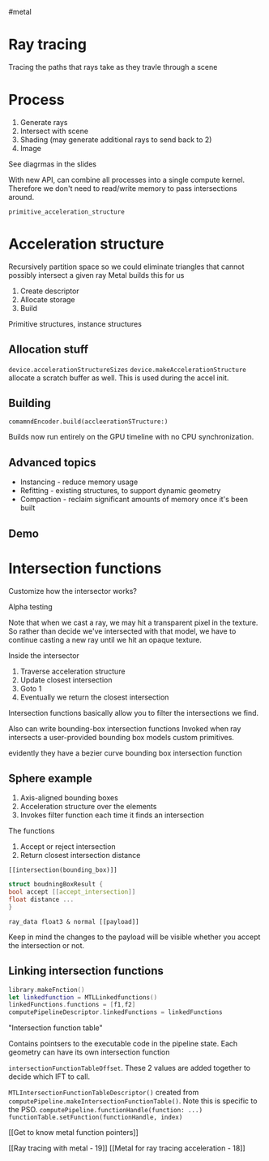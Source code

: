 #metal 

# Ray tracing
Tracing the paths that rays take as they travle through a scene

# Process
1.  Generate rays
2.  Intersect with scene
3.  Shading (may generate additional rays to send back to 2)
4.  Image

See diagrmas in the slides

With new API, can combine all processes into a single compute kernel.  Therefore we don't need to read/write memory to pass intersections around.

`primitive_acceleration_structure`

# Acceleration structure

Recursively partition space so we could eliminate triangles that cannot possibly intersect a given ray
Metal builds this for us

1.  Create descriptor
2.  Allocate storage
3.  Build

Primitive structures, instance structures

## Allocation stuff

`device.accelerationStructureSizes`
`device.makeAccelerationStructure`
allocate a scratch buffer as well.  This is used during the accel init.

## Building
`comamndEncoder.build(accleerationSTructure:)`

Builds now run entirely on the GPU timeline with no CPU synchronization.

## Advanced topics
* Instancing - reduce memory usage
* Refitting - existing structures, to support dynamic geometry
* Compaction - reclaim significant amounts of memory once it's been built

## Demo

# Intersection functions
Customize how the intersector works?

Alpha testing

Note that when we cast a ray, we may hit a transparent pixel in the texture.  So rather than decide we've intersected with that model,
we have to continue casting a new ray until we hit an opaque texture.

Inside the intersector

1.  Traverse acceleration structure
2.  Update closest intersection
3.  Goto 1
4.  Eventually we return the closest intersection

Intersection functions basically allow you to filter the intersections we find.

Also can write bounding-box intersection functions
Invoked when ray intersects a user-provided bounding box
models custom primitives.

evidently they have a bezier curve bounding box intersection function

## Sphere example
1.  Axis-aligned bounding boxes
2.  Acceleration structure over the elements
3.  Invokes filter function each time it finds an intersection

The functions
1.  Accept or reject intersection
2.  Return closest intersection distance

`[[intersection(bounding_box)]]`

```c
struct boudningBoxResult {
bool accept [[accept_intersection]]
float distance ...
}
```

```ray_data float3 & normal [[payload]]```

Keep in mind the changes to the payload will be visible whether you accept the intersection or not.

## Linking intersection functions

```swift
library.makeFnction()
let linkedfunction = MTLLinkedfunctions()
linkedFunctions.functions = [f1,f2]
computePipelineDescriptor.linkedFunctions = linkedFunctions
```

"Intersection function table"

Contains pointsers to the executable code in the pipeline state.
Each geometry can have its own intersection function

`intersectionFunctionTableOffset`.  These 2 values are added together to decide which IFT to call.

`MTLIntersectionFunctionTableDescriptor()` 
created from `computePipeline.makeIntersectionFunctionTable()`.  Note this is specific to the PSO.
`computePipeline.functionHandle(function: ...)`
`functionTable.setFunction(functionHandle, index)`

[[Get to know metal function pointers]]


[[Ray tracing with metal - 19]]
[[Metal for ray tracing acceleration - 18]]
